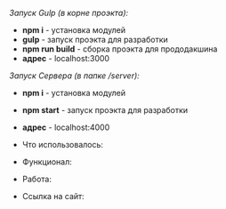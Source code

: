 *Запуск Gulp (в корне проэкта):*
* **npm i** - установка модулей
* **gulp** - запуск проэкта для разработки
* **npm run build** - сборка проэкта для прододакшина
* **адрес** - localhost:3000

*Запуск Сервера (в папке /server):*
* **npm i** - установка модулей
* **npm start** - запуск проэкта для разработки
* **адрес** - localhost:4000

* Что использовалось: 
* Функционал: 
* Работа: 
* Ссылка на сайт: 
